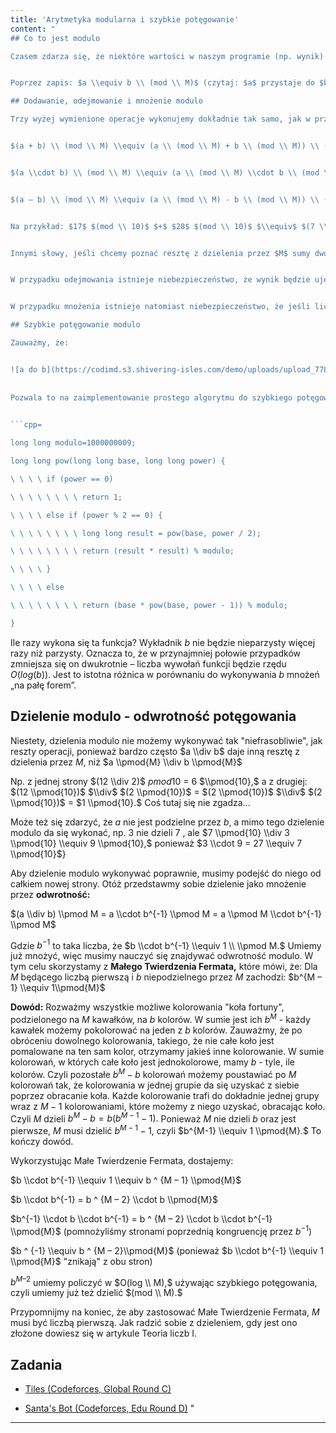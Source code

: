 ```yaml
---
title: 'Arytmetyka modularna i szybkie potęgowanie'
content: "
## Co to jest modulo

Czasem zdarza się, że niektóre wartości w naszym programie (np. wynik) są bardzo duże i nie mieszczą się w zakresach zmiennych udostępnianych przez języki programowania. Często jako wynik programu wystarczy wtedy podać jedynie jego resztę z dzielenia przez z góry określoną liczbę $M.$ Zazwyczaj w celu ułatwienia obliczeń wybiera się $M$ będące liczbą pierwszą. Dzisiaj dowiesz się, jak wykonywać podstawowe operacje w arytmetyce modularnej oraz szybko potęgować liczby.


Poprzez zapis: $a \\equiv b \\ (mod \\ M)$ (czytaj: $a$ przystaje do $b$ modulo $M$) rozumiemy, że liczby $a$ i $b$ mają tą samą resztę z dzielenia przez $M,$ czyli że $a-b$ jest podzielne przez $M.$ Na przykład: $2\\equiv 8 \\ (mod \\ 6),$ $17 \\equiv 187 \\ (mod \\ 10).$ Takie \"równanie\" nazywamy kongruencją.

## Dodawanie, odejmowanie i mnożenie modulo

Trzy wyżej wymienione operacje wykonujemy dokładnie tak samo, jak w przypadku zwykłej arytmetyki na liczbach:


$(a + b) \\ (mod \\ M) \\equiv (a \\ (mod \\ M) + b \\ (mod \\ M)) \\ (mod \\ M)$


$(a \\cdot b) \\ (mod \\ M) \\equiv (a \\ (mod \\ M) \\cdot b \\ (mod \\ M)) \\ (mod \\ M)$


$(a – b) \\ (mod \\ M) \\equiv (a \\ (mod \\ M) - b \\ (mod \\ M)) \\ (mod \\ M)$


Na przykład: $17$ $(mod \\ 10)$ $+$ $28$ $(mod \\ 10)$ $\\equiv$ $(7 \\ (mod \\ 10)$ $+$ $8$ $(mod \\ 10))$ $(mod \\ 10)$ $=$ $(7 + 8)$ $(mod \\ 10)$ $=$ $15$ $(mod \\ 10)$ $\\equiv$ $45$ $(mod \\ 10)$ $=$ $(17+28)$ $(mod \\ 10).$


Innymi słowy, jeśli chcemy poznać resztę z dzielenia przez $M$ sumy dwóch liczb, możemy najpierw zamiast każdej z nich wziąć jej resztę (mod $M$), dodać do siebie te reszty i wziąć resztę z dzielenia przez $M$ tej sumy. Otrzymamy wtedy taki sam wynik, jak gdybyśmy najpierw dodali do siebie obie liczby, a następnie policzyli resztę tej sumy modulo $M.$


W przypadku odejmowania istnieje niebezpieczeństwo, że wynik będzie ujemny. Chcielibyśmy jednak modulować jedynie liczby dodatnie. Dlatego do wyniku odejmowania dodajemy $M$ - nie zmienia to nam reszty z dzielenia przez $M$ danej liczby, a zapewnia, że liczba, której resztę z dzielenia następnie obliczymy, będzie dodatnia.


W przypadku mnożenia istnieje natomiast niebezpieczeństwo, że jeśli liczba $M$ jest duża (np. $M=10^9+7$) to mnożąc ze sobą dwie reszty, wykroczymy poza zakres intów. Aby uniknąć tego problemu, musimy po prostu pamiętać o zastosowaniu long longów.

## Szybkie potęgowanie modulo

Zauważmy, że:


![a do b](https://codimd.s3.shivering-isles.com/demo/uploads/upload_778f849085d6554cc8dbce725b30a67e.png)
			
            
Pozwala to na zaimplementowanie prostego algorytmu do szybkiego potęgowania liczb:
	

```cpp=

long long modulo=1000000009;

long long pow(long long base, long long power) {

\ \ \ \ if (power == 0)

\ \ \ \ \ \ \ \ return 1;

\ \ \ \ else if (power % 2 == 0) {

\ \ \ \ \ \ \ \ long long result = pow(base, power / 2);

\ \ \ \ \ \ \ \ return (result * result) % modulo;

\ \ \ \ }

\ \ \ \ else

\ \ \ \ \ \ \ \ return (base * pow(base, power - 1)) % modulo;

}

```


Ile razy wykona się ta funkcja? Wykładnik $b$ nie będzie nieparzysty więcej razy niż parzysty. Oznacza to, że w przynajmniej połowie przypadków zmniejsza się on dwukrotnie – liczba wywołań funkcji będzie rzędu $O(log(b)).$ Jest to istotna różnica w porównaniu do wykonywania $b$ mnożeń „na pałę forem”.

## Dzielenie modulo - odwrotność potęgowania

Niestety, dzielenia modulo nie możemy wykonywać tak \"niefrasobliwie\", jak reszty operacji, ponieważ bardzo często $a \\div b$ daje inną resztę z dzielenia przez $M,$ niż $a \\pmod{M} \\div b \\pmod{M}$


Np. z jednej strony $(12 \\div 2)$ $pmod{10}$ $=$ $6$ $\\pmod{10},$ a z drugiej: $(12 \\pmod{10})$ $\\div$ $(2 \\pmod{10})$ $=$ $(2 \\pmod{10})$ $\\div$ $(2 \\pmod{10})$ $=$ $1 \\pmod{10}.$ Coś tutaj się nie zgadza...


Może też się zdarzyć, że $a$ nie jest podzielne przez $b,$ a mimo tego dzielenie modulo da się wykonać, np. $3$ nie dzieli $7$ , ale $7 \\pmod{10} \\div 3 \\pmod{10} \\equiv 9 \\pmod{10},$ ponieważ $3 \\cdot 9 = 27 \\equiv 7 \\pmod{10}$}


Aby dzielenie modulo wykonywać poprawnie, musimy podejść do niego od całkiem nowej strony. Otóż przedstawmy sobie dzielenie jako mnożenie przez <b>odwrotność:</b>


$(a \\div b) \\pmod M = a \\cdot b^{-1} \\pmod M = a \\pmod M \\cdot b^{-1} \\pmod M$


Gdzie $b^{-1}$ to taka liczba, że $b \\cdot b^{-1} \\equiv 1 \\ \\pmod M.$ Umiemy już mnożyć, więc musimy nauczyć się znajdywać odwrotność modulo. W tym celu skorzystamy z <b>Małego Twierdzenia Fermata,</b> które mówi, że:
Dla $M$ będącego liczbą pierwszą i $b$ niepodzielnego przez $M$ zachodzi: $b^{M – 1} \\equiv 1\\pmod{M}$


<b>Dowód:</b> Rozważmy wszystkie możliwe kolorowania \"koła fortuny\", podzielonego na $M$ kawałków, na $b$ kolorów. W sumie jest ich $b^M$ - każdy kawałek możemy pokolorować na jeden z $b$ kolorów. Zauważmy, że po obróceniu dowolnego kolorowania, takiego, że nie całe koło jest pomalowane na ten sam kolor, otrzymamy jakieś inne kolorowanie. W sumie kolorowań, w których całe koło jest jednokolorowe, mamy $b$ - tyle, ile kolorów. Czyli pozostałe $b^M-b$ kolorowań możemy poustawiać po $M$ kolorowań tak, że kolorowania w jednej grupie da się uzyskać z siebie poprzez obracanie koła. Każde kolorowanie trafi do dokładnie jednej grupy wraz z $M-1$ kolorowaniami, które możemy z niego uzyskać, obracając koło. Czyli $M$ dzieli $b^M-b = b(b^{M-1}-1).$ Ponieważ $M$ nie dzieli $b$ oraz jest pierwsze, $M$ musi dzielić $b^{M-1}-1,$ czyli $b^{M-1} \\equiv 1 \\pmod{M}.$ To kończy dowód.


Wykorzystując Małe Twierdzenie Fermata, dostajemy:


$b \\cdot b^{-1} \\equiv 1 \\equiv b ^ {M – 1} \\pmod{M}$


$b \\cdot b^{-1} = b ^ {M – 2} \\cdot b \\pmod{M}$


$b^{-1} \\cdot b \\cdot b^{-1} = b ^ {M – 2} \\cdot b \\cdot b^{-1} \\pmod{M}$ (pomnożyliśmy stronami poprzednią kongruencję przez $b^{-1}$)


$b ^ {-1} \\equiv b ^ {M – 2}\\pmod{M}$ (ponieważ $b \\cdot b^{-1} \\equiv 1 \\pmod{M}$ \"znikają\" z obu stron)
	

$b ^ {M – 2}$ umiemy policzyć w $O(log \\ M),$ używając szybkiego potęgowania, czyli umiemy już też dzielić $(mod \\ M).$


Przypomnijmy na koniec, że aby zastosować Małe Twierdzenie Fermata, $M$ musi być liczbą pierwszą. Jak radzić sobie z dzieleniem, gdy jest ono złożone dowiesz się w artykule Teoria liczb I.

## Zadania

- [Tiles (Codeforces, Global Round C)](https://codeforces.com/contest/1178/problem/C)

- [Santa's Bot (Codeforces, Edu Round D)](https://codeforces.com/contest/1279/problem/D)
"
---
```


